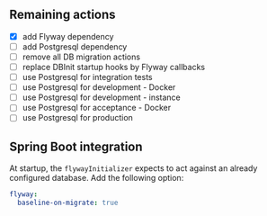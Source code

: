 ## Remaining actions

* [x] add Flyway dependency
* [ ] add Postgresql dependency
* [ ] remove all DB migration actions
* [ ] replace DBInit startup hooks by Flyway callbacks
* [ ] use Postgresql for integration tests
* [ ] use Postgresql for development - Docker
* [ ] use Postgresql for development - instance
* [ ] use Postgresql for acceptance - Docker
* [ ] use Postgresql for production

## Spring Boot integration

At startup, the `flywayInitializer` expects to act against an already configured database. Add the following option:

```yaml
flyway:
  baseline-on-migrate: true
```
